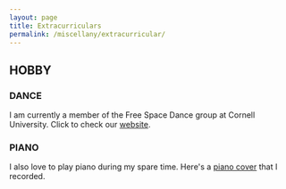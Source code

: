 ```yaml
---
layout: page
title: Extracurriculars
permalink: /miscellany/extracurricular/
---
```


<h2>HOBBY</h2>

<h3>DANCE</h3>
I am currently a member of the Free Space Dance group at Cornell University. Click to check our <a href="https://cornell.campusgroups.com/space/home/">website</a>. 


<h3>PIANO</h3>
I also love to play piano during my spare time. Here's a <a href="https://www.bilibili.com/video/BV1X44y1K7D2?spm_id_from=333.337.search-card.all.click">piano cover</a> that I recorded. 

